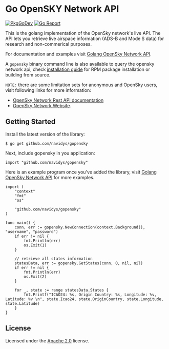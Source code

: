 # Go OpenSKY Network API
[![PkgGoDev](https://pkg.go.dev/badge/github.com/navidys/gopensky)](https://pkg.go.dev/github.com/navidys/gopensky)
[![Go Report](https://goreportcard.com/badge/github.com/navidys/gopensky)](https://goreportcard.com/report/github.com/navidys/gopensky)

This is the golang implementation of the OpenSky network's live API.
The API lets you retrieve live airspace information (ADS-B and Mode S data) for research and non-commerical purposes.

For documentation and examples visit [Golang OpenSky Network API](https://navidys.github.io/gopensky/).

A `gopensky` binary command line is also available to query the opensky network api, check [installation guide](./INSTALL.md) for RPM package installation or building from source.

`NOTE:` there are some limitation sets for anonymous and OpenSky users, visit following links for more information:
* [OpenSky Network Rest API documentation](https://openskynetwork.github.io/opensky-api/)
* [OpenSky Network Website](https://opensky-network.org/).

## Getting Started

Install the latest version of the library:

```
$ go get github.com/navidys/gopensky
```

Next, include gopensky in you application:

```
import "github.com/navidys/gopensky"
```

Here is an example program once you've added the library, visit [Golang OpenSky Network API](https://navidys.github.io/gopensky/) for more examples.

```
import (
	"context"
	"fmt"
	"os"

	"github.com/navidys/gopensky"
)

func main() {
	conn, err := gopensky.NewConnection(context.Background(), "username", "password")
	if err != nil {
		fmt.Println(err)
		os.Exit(1)
	}

	// retrieve all states information
	statesData, err := gopensky.GetStates(conn, 0, nil, nil)
	if err != nil {
		fmt.Println(err)
		os.Exit(2)
	}

	for _, state := range statesData.States {
		fmt.Printf("ICAO24: %s, Origin Country: %s, Longitude: %v, Latitude: %v \n", state.Icao24, state.OriginCountry, state.Longitude, state.Latitude)
	}
}
```

## License

Licensed under the [Apache 2.0](LICENSE) license.